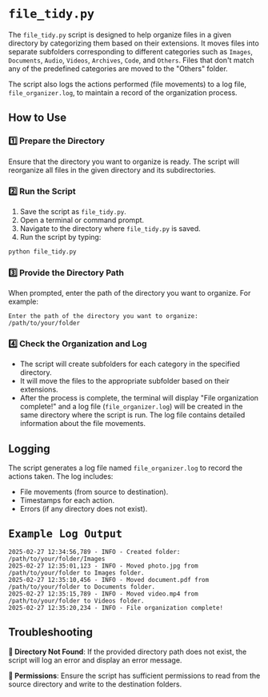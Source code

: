 # `file_tidy.py`

The `file_tidy.py` script is designed to help organize files in a given directory by categorizing them based on their extensions. It moves files into separate subfolders corresponding to different categories such as `Images`, `Documents`, `Audio`, `Videos`, `Archives`, `Code`, and `Others`. Files that don't match any of the predefined categories are moved to the "Others" folder.

The script also logs the actions performed (file movements) to a log file, `file_organizer.log`, to maintain a record of the organization process.

## How to Use

### 1️⃣ Prepare the Directory

Ensure that the directory you want to organize is ready. The script will reorganize all files in the given directory and its subdirectories.

### 2️⃣ Run the Script

1. Save the script as `file_tidy.py`.
2. Open a terminal or command prompt.
3. Navigate to the directory where `file_tidy.py` is saved.
4. Run the script by typing:

```bash
python file_tidy.py
```

### 3️⃣ Provide the Directory Path

When prompted, enter the path of the directory you want to organize. For example:

```
Enter the path of the directory you want to organize: /path/to/your/folder
```

### 4️⃣ Check the Organization and Log

- The script will create subfolders for each category in the specified directory.
- It will move the files to the appropriate subfolder based on their extensions.
- After the process is complete, the terminal will display "File organization complete!" and a log file (`file_organizer.log`) will be created in the same directory where the script is run. The log file contains detailed information about the file movements.

## Logging

The script generates a log file named `file_organizer.log` to record the actions taken. The log includes:

- File movements (from source to destination).
- Timestamps for each action.
- Errors (if any directory does not exist).

## <samp>Example Log Output</samp>

```
2025-02-27 12:34:56,789 - INFO - Created folder: /path/to/your/folder/Images
2025-02-27 12:35:01,123 - INFO - Moved photo.jpg from /path/to/your/folder to Images folder.
2025-02-27 12:35:10,456 - INFO - Moved document.pdf from /path/to/your/folder to Documents folder.
2025-02-27 12:35:15,789 - INFO - Moved video.mp4 from /path/to/your/folder to Videos folder.
2025-02-27 12:35:20,234 - INFO - File organization complete!
```

## Troubleshooting

**🔹️ Directory Not Found**: If the provided directory path does not exist, the script will log an error and display an error message.

**🔹️ Permissions**: Ensure the script has sufficient permissions to read from the source directory and write to the destination folders.